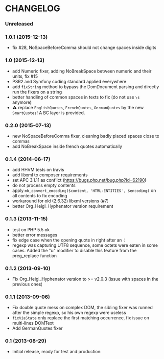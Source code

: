 CHANGELOG
=========

### Unreleased ###

### 1.0.1 (2015-12-13) ###

* fix #28, NoSpaceBeforeComma should not change spaces inside digits

### 1.0 (2015-12-13) ###

* add Numeric fixer, adding NoBreakSpace between numeric and their units, fix #15
* PSR2 and Symfony coding standard applied everywhere
* add `fixString` method to bypass the DomDocument parsing and directly run the fixers on a string
* better handling of common spaces in texts to fix (do not use `\s` anymore)
* :warning: replace `EnglishQuotes`, `FrenchQuotes`, `GermanQuotes` by the new `SmartQuotes`! A BC layer is provided.

### 0.2.0 (2015-07-13) ###

* new NoSpaceBeforeComma fixer, cleaning badly placed spaces close to commas
* add NoBreakSpace inside french quotes automatically

### 0.1.4 (2014-06-17) ###

* add HHVM tests on travis
* add libxml to composer requirements
* set APC 3.1.11 as conflict (https://bugs.php.net/bug.php?id=62190)
* do not process empty contents
* apply `mb_convert_encoding($content, 'HTML-ENTITIES', $encoding)` on all contents to fix encoding
* workaround for old (2.6.32) libxml versions (#7)
* better Org_Heigl_Hyphenator version requirement

### 0.1.3 (2013-11-15) ###

* test on PHP 5.5 ok
* better error messages
* fix edge case when the opening quote in right after an `(`
* regexp was capturing UTF8 sequence, some octets were eaten in some cases. Added the "u" modifier to disable this feature from the preg_replace function

### 0.1.2 (2013-09-10) ###

* Fix Org_Heigl_Hyphenator version to >= v2.0.3 (issue with spaces in the previous ones)

### 0.1.1 (2013-09-06) ###

* Fix double quote mess on complex DOM, the sibling fixer was runned after the simple regexp,
so his own regexp were useless
* `fixViaState` only replace the first matching occurrence, fix issue on multi-lines DOMText
* Add GermanQuotes fixer

### 0.1 (2013-08-29) ###

* Initial release, ready for test and production
